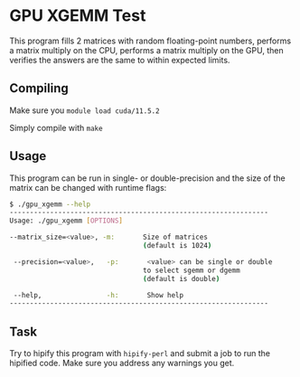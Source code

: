 # GPU XGEMM Test

This program fills 2 matrices with random floating-point numbers, performs a matrix multiply on the CPU, performs a matrix multiply on the GPU, then verifies the answers are the same to within expected limits.

## Compiling

Make sure you `module load cuda/11.5.2`

Simply compile with `make`

## Usage

This program can be run in single- or double-precision and the size of the matrix can be changed with runtime flags:

```bash
$ ./gpu_xgemm --help
----------------------------------------------------------------
Usage: ./gpu_xgemm [OPTIONS]

--matrix_size=<value>, -m:       Size of matrices
                                 (default is 1024)

 --precision=<value>,   -p:       <value> can be single or double
                                 to select sgemm or dgemm
                                 (default is double)

 --help,                -h:       Show help
----------------------------------------------------------------
```

## Task
Try to hipify this program with `hipify-perl` and submit a job to run the hipified code. Make sure you address any warnings you get.
